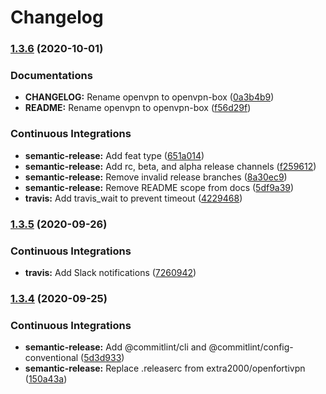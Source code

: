 # Changelog

### [1.3.6](https://github.com/extra2000/openvpn/compare/v1.3.5...v1.3.6) (2020-10-01)


### Documentations

* **CHANGELOG:** Rename openvpn to openvpn-box ([0a3b4b9](https://github.com/extra2000/openvpn/commit/0a3b4b9058fbd4d417815e3c9559d7e0a2a25861))
* **README:** Rename openvpn to openvpn-box ([f56d29f](https://github.com/extra2000/openvpn/commit/f56d29febd435b401e3d95c7de65ccd3ab63d321))


### Continuous Integrations

* **semantic-release:** Add feat type ([651a014](https://github.com/extra2000/openvpn/commit/651a0140189125c757d5b618b3341db123dfe219))
* **semantic-release:** Add rc, beta, and alpha release channels ([f259612](https://github.com/extra2000/openvpn/commit/f259612724fb6f56961ccf96284546dde1e034f0))
* **semantic-release:** Remove invalid release branches ([8a30ec9](https://github.com/extra2000/openvpn/commit/8a30ec9e653b167b21db97ebbdae09ca4f559dda))
* **semantic-release:** Remove README scope from docs ([5df9a39](https://github.com/extra2000/openvpn/commit/5df9a39384b5af00144ae07660ec5cb51a9d399e))
* **travis:** Add travis_wait to prevent timeout ([4229468](https://github.com/extra2000/openvpn/commit/42294686872b7566e864652335b426c022427c5b))

### [1.3.5](https://github.com/extra2000/openvpn-box/compare/v1.3.4...v1.3.5) (2020-09-26)


### Continuous Integrations

* **travis:** Add Slack notifications ([7260942](https://github.com/extra2000/openvpn-box/commit/72609420b42f13dea57085eaf36d549a356d7c02))

### [1.3.4](https://github.com/extra2000/openvpn-box/compare/v1.3.3...v1.3.4) (2020-09-25)


### Continuous Integrations

* **semantic-release:** Add @commitlint/cli and @commitlint/config-conventional ([5d3d933](https://github.com/extra2000/openvpn-box/commit/5d3d93337cc93a68964bc494cd08e4d3133429ec))
* **semantic-release:** Replace .releaserc from extra2000/openfortivpn ([150a43a](https://github.com/extra2000/openvpn-box/commit/150a43a8fef758ae2327a0e2f276ee1f06a3c93c))

